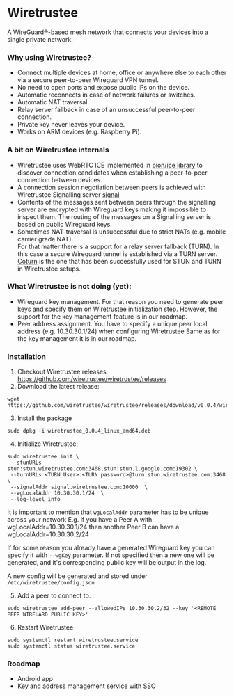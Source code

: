 # Wiretrustee

A WireGuard®-based mesh network that connects your devices into a single private network.

### Why using Wiretrustee?

* Connect multiple devices at home, office or anywhere else to each other via a secure peer-to-peer Wireguard VPN tunnel.
* No need to open ports and expose public IPs on the device.
* Automatic reconnects in case of network failures or switches. 
* Automatic NAT traversal.
* Relay server fallback in case of an unsuccessful peer-to-peer connection. 
* Private key never leaves your device.
* Works on ARM devices (e.g. Raspberry Pi).

### A bit on Wiretrustee internals
* Wiretrustee uses WebRTC ICE implemented in [pion/ice library](https://github.com/pion/ice) to discover connection candidates 
when establishing a peer-to-peer connection between devices.
* A connection session negotiation between peers is achieved with Wiretrustee Signalling server [signal](signal/)
* Contents of the messages sent between peers through the signalling server are encrypted with Wireguard keys making it impossible
  to inspect them. 
  The routing of the messages on a Signalling server is based on public Wireguard keys. 
* Sometimes NAT-traversal is unsuccessful due to strict NATs (e.g. mobile carrier grade NAT).  
For that matter there is a support for a relay server fallback (TURN). In this case a secure Wireguard tunnel is established via a TURN server.
  [Coturn](https://github.com/coturn/coturn) is the one that has been successfully used for STUN and TURN in Wiretrustee setups.

### What Wiretrustee is not doing (yet):
* Wireguard key management. For that reason you need to generate peer keys and specify them on Wiretrustee initialization step.
However, the support for the key management feature is in our roadmap.
* Peer address assignment. You have to specify a unique peer local address (e.g. 10.30.30.1/24) when configuring Wiretrustee 
  Same as for the key management it is in our roadmap.

### Installation
1. Checkout Wiretrustee releases
   https://github.com/wiretrustee/wiretrustee/releases
2. Download the latest release:
```shell
wget https://github.com/wiretrustee/wiretrustee/releases/download/v0.0.4/wiretrustee_0.0.4_linux_amd64.rpm
```
3. Install the package
```shell
sudo dpkg -i wiretrustee_0.0.4_linux_amd64.deb
```
4. Initialize Wiretrustee:
```shell
sudo wiretrustee init \
 --stunURLs stun:stun.wiretrustee.com:3468,stun:stun.l.google.com:19302 \
 --turnURLs <TURN User>:<TURN password>@turn:stun.wiretrustee.com:3468  \
 --signalAddr signal.wiretrustee.com:10000  \
 --wgLocalAddr 10.30.30.1/24  \
 --log-level info
```
It is important to mention that ```wgLocalAddr``` parameter has to be unique across your network 
E.g. if you have a Peer A with wgLocalAddr=10.30.30.1/24 then another Peer B can have a wgLocalAddr=10.30.30.2/24

If for some reason you already have a generated Wireguard key you can specify it with ```--wgKey``` parameter.
If not specified then a new one will be generated, and it's corresponding public key will be output in the log.

A new config will be generated and stored under ```/etc/wiretrustee/config.json```

5. Add a peer to connect to. 
```
sudo wiretrustee add-peer --allowedIPs 10.30.30.2/32 --key '<REMOTE PEER WIREUARD PUBLIC KEY>'
```

6. Restart Wiretrustee
```shell
sudo systemctl restart wiretrustee.service
sudo systemctl status wiretrustee.service 
```

### Roadmap
* Android app
* Key and address management service with SSO 